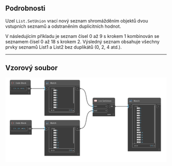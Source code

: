 ## Podrobnosti
Uzel `List.SetUnion` vrací nový seznam shromážděním objektů dvou vstupních seznamů a odstraněním duplicitních hodnot.

V následujícím příkladu je seznam čísel 0 až 9 s krokem 1 kombinován se seznamem čísel 0 až 18 s krokem 2. Výsledný seznam obsahuje všechny prvky seznamů List1 a List2 bez duplikátů (0, 2, 4 atd.).
___
## Vzorový soubor

![List.SetUnion](./DSCore.List.SetUnion_img.jpg)
